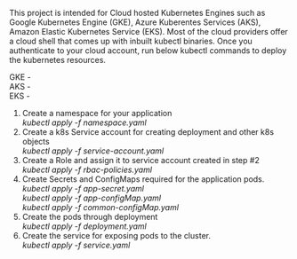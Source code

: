 This project is intended for Cloud hosted Kubernetes Engines such as Google Kubernetes Engine (GKE), Azure Kuberentes Services (AKS), Amazon Elastic Kubernetes Service (EKS).
Most of the cloud providers offer a cloud shell that comes up with inbuilt kubectl binaries. Once you authenticate to your cloud account, run below kubectl commands to deploy the kubernetes resources.

GKE -   
AKS -   
EKS -   

1. Create a namespace for your application  
	_kubectl apply -f namespace.yaml_
3. Create a k8s Service account for creating deployment and other k8s objects  
    _kubectl apply -f service-account.yaml_
3. Create a Role and assign it to service account created in step #2  
    _kubectl apply -f rbac-policies.yaml_
4. Create Secrets and ConfigMaps required for the application pods.  
    _kubectl apply -f app-secret.yaml  
    kubectl apply -f app-configMap.yaml  
    kubectl apply -f common-configMap.yaml_
5. Create the pods through deployment  
    _kubectl apply -f deployment.yaml_
6. Create the service for exposing pods to the cluster.  
    _kubectl apply -f service.yaml_
